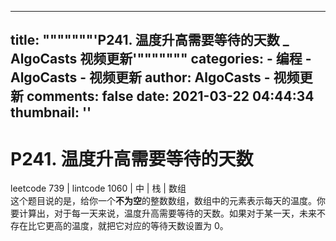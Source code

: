 
---
title: """""""'P241. 温度升高需要等待的天数 _ AlgoCasts 视频更新'"""""""
categories: 
    - 编程
    - AlgoCasts - 视频更新
author: AlgoCasts - 视频更新
comments: false
date: 2021-03-22 04:44:34
thumbnail: ''
---

<div>   
<h1>P241. 温度升高需要等待的天数</h1><div>leetcode 739 | lintcode 1060 | 中 | 栈 | 数组</div><div>这个题目说的是，给你一个<b>不为空</b>的整数数组，数组中的元素表示每天的温度。你要计算出，对于每一天来说，温度升高需要等待的天数。如果对于某一天，未来不存在比它更高的温度，就把它对应的等待天数设置为 0。</div>  
</div>
            